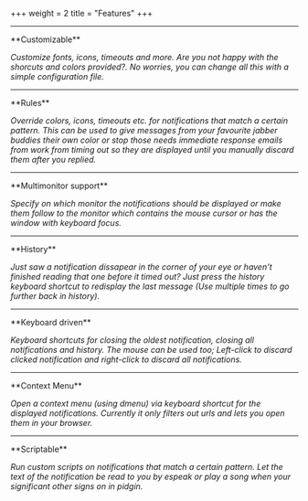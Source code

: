 +++
weight = 2
title = "Features"
+++
***
<span class="fa-stack fa-3x">
    <i class="fa fa-circle fa-stack-2x"></i>
    <i class="fa fa-cog fa-stack-1x fa-inverse"></i>
</span>
**Customizable**

<i>Customize fonts, icons, timeouts and more. Are you not happy with the shorcuts and colors provided?. No worries,
you can change all this with a simple configuration file.</i>

<hr class="features">

<span class="fa-stack fa-3x">
    <i class="fa fa-circle fa-stack-2x"></i>
    <i class="fa fa-pencil fa-stack-1x fa-inverse"></i>
</span>
**Rules** 

<i>Override colors, icons, timeouts etc. for notifications that match a certain pattern. This can be used to give 
messages from your favourite jabber buddies their own color or stop those needs immediate response emails
from work from timing out so they are displayed until you manually discard them after you replied.</i>

<hr class="features">

<span class="fa-stack fa-3x">
    <i class="fa fa-circle fa-stack-2x"></i>
    <i class="fa fa-desktop fa-stack-1x fa-inverse"></i>
</span>
**Multimonitor support**

<i>Specify on which monitor the notifications should be displayed or make them follow to the monitor which contains 
the mouse cursor or has the window with keyboard focus.</i>

<hr class="features">

<span class="fa-stack fa-3x">
    <i class="fa fa-circle fa-stack-2x"></i>
    <i class="fa fa-history fa-stack-1x fa-inverse"></i>
</span>
**History**

<i>Just saw a notification dissapear in the corner of your eye or haven't finished reading that one before it timed
out? Just press the history keyboard shortcut to redisplay the last message (Use multiple times to go further back
in history).</i>

<hr class="features">

<span class="fa-stack fa-3x">
    <i class="fa fa-circle fa-stack-2x"></i>
    <i class="fa fa-keyboard-o fa-stack-1x fa-inverse"></i>
</span>
**Keyboard driven**

<i>Keyboard shortcuts for closing the oldest notification, closing all notifications and history. The mouse can be
used too; Left-click to discard clicked notification and right-click to discard all notifications.</i>

<hr class="features">

<span class="fa-stack fa-3x">
    <i class="fa fa-circle fa-stack-2x"></i>
    <i class="fa fa-envelope-open fa-stack-1x fa-inverse"></i>
</span>
**Context Menu**

<i>Open a context menu (using dmenu) via keyboard shortcut for the displayed notifications. Currently it only
filters out urls and lets you open them in your browser.</i>

<hr class="features">

<span class="fa-stack fa-3x">
    <i class="fa fa-circle fa-stack-2x"></i>
    <i class="fa fa-toggle-on fa-stack-1x fa-inverse"></i>
</span>
**Scriptable**

<i>Run custom scripts on notifications that match a certain pattern. Let the text of the notification be read
to you by espeak or play a song when your significant other signs on in pidgin.</i>
